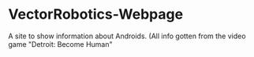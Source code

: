 # VectorRobotics-Webpage
A site to show information about Androids. (All info gotten from the video game "Detroit: Become Human"
